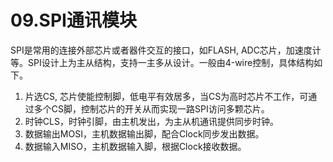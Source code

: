# **09.SPI通讯模块**
SPI是常用的连接外部芯片或者器件交互的接口，如FLASH, ADC芯片，加速度计等。SPI设计上为主从结构，支持一主多从设计。一般由4-wire控制，具体结构如下。

1. 片选CS, 芯片使能控制脚，低电平有效居多，当CS为高时芯片不工作，可通过多个CS脚，控制芯片的开关从而实现一路SPI访问多颗芯片。
2. 时钟CLS，时钟引脚，由主机发出，为主从机通讯提供同步时钟。
3. 数据输出MOSI，主机数据输出脚，配合Clock同步发出数据。
4. 数据输入MISO，主机数据输入脚，根据Clock接收数据。

##